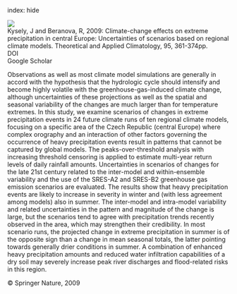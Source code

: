 index: hide

<div class="Citation">
    <div class="Citation-thumb CitationThumb-linked"  data-href="https://doi.org/10.1007/s00704-008-0014-8">
      <img src="https://static.claimspace.cloud/climate-study-static/refs/thumbs/12/Kysely_and_Beranova_2009-thumb.png" />
    </div>

  <div class="Citation-body">
    <div class="Citation-text">Kysely, J and Beranova, R, 2009: Climate-change effects on extreme precipitation in central Europe: Uncertainties of scenarios based on regional climate models. <span class="Article-journal">Theoretical and Applied Climatology, </span><span class="Article-volume">95, </span>361-374pp.</div>
    <div class="Citation-links">
      <div class="CitationLink" data-href="https://doi.org/10.1007/s00704-008-0014-8">
        <div class="CitationLink-icon CitationLink-Doi"></div>
        <div class="CitationLink-text">DOI</div>
      </div>
      <div class="CitationLink" data-href="https://scholar.google.com/scholar?q=10.1007/s00704-008-0014-8">
        <div class="CitationLink-icon CitationLink-Scholar"></div>
        <div class="CitationLink-text">Google Scholar</div>
      </div>
    </div>
  </div>
</div>

Observations as well as most climate model simulations are generally in accord with the hypothesis that the hydrologic cycle should intensify and become highly volatile with the greenhouse-gas-induced climate change, although uncertainties of these projections as well as the spatial and seasonal variability of the changes are much larger than for temperature extremes. In this study, we examine scenarios of changes in extreme precipitation events in 24 future climate runs of ten regional climate models, focusing on a specific area of the Czech Republic (central Europe) where complex orography and an interaction of other factors governing the occurrence of heavy precipitation events result in patterns that cannot be captured by global models. The peaks-over-threshold analysis with increasing threshold censoring is applied to estimate multi-year return levels of daily rainfall amounts. Uncertainties in scenarios of changes for the late 21st century related to the inter-model and within-ensemble variability and the use of the SRES-A2 and SRES-B2 greenhouse gas emission scenarios are evaluated. The results show that heavy precipitation events are likely to increase in severity in winter and (with less agreement among models) also in summer. The inter-model and intra-model variability and related uncertainties in the pattern and magnitude of the change is large, but the scenarios tend to agree with precipitation trends recently observed in the area, which may strengthen their credibility. In most scenario runs, the projected change in extreme precipitation in summer is of the opposite sign than a change in mean seasonal totals, the latter pointing towards generally drier conditions in summer. A combination of enhanced heavy precipitation amounts and reduced water infiltration capabilities of a dry soil may severely increase peak river discharges and flood-related risks in this region.

<div class="Citation-copy">
&copy; Springer Nature, 2009
</div>